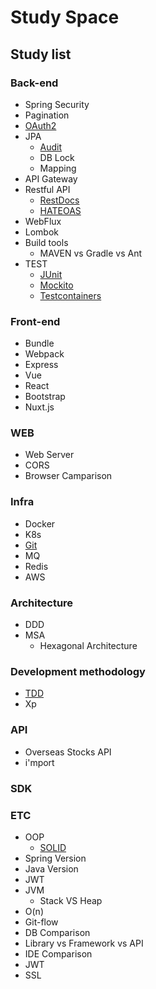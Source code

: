 # Study Space
## Study list
### Back-end
- Spring Security
- Pagination
- [OAuth2](Back-end/OAuth2.md)
- JPA
	- [Audit](Back-end/JPA/Audit.md)
	- DB Lock
	- Mapping
- API Gateway
- Restful API
    - [RestDocs](Back-end/RestfulAPI/RestDocs.md)
	- [HATEOAS](Back-end/RestfulAPI/HATEOAS.md)
- WebFlux
- Lombok
- Build tools
	- MAVEN vs Gradle vs Ant
- TEST
    - [JUnit](Back-end/TEST/JUnit.md)
    - [Mockito](Back-end/TEST/Mockito.md)
    - [Testcontainers](Back-end/TEST/Testcontainers.md)

### Front-end
- Bundle
- Webpack
- Express
- Vue
- React
- Bootstrap
- Nuxt.js

### WEB
- Web Server
- CORS
- Browser Camparison

### Infra
- Docker
- K8s
- [Git](Infra/Git.md)
- MQ
- Redis
- AWS


### Architecture
- DDD
- MSA
	- Hexagonal Architecture

### Development methodology
- [TDD](Development%20Methodology/TDD.md)
- Xp

### API
- Overseas Stocks API
- i'mport

### SDK

### ETC
- OOP
	- [SOLID](ETC/OOP/SOLID.md)
- Spring Version
- Java Version
- JWT
- JVM
	- Stack VS Heap
- O(n)
- Git-flow
- DB Comparison
- Library vs Framework vs API
- IDE Comparison
- JWT
- SSL

